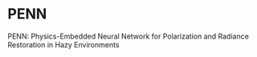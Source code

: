 # PENN
PENN: Physics-Embedded Neural Network for Polarization and Radiance Restoration in Hazy Environments
